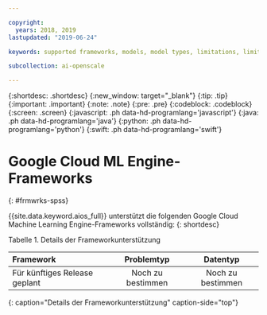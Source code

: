 ```yaml
---

copyright:
  years: 2018, 2019
lastupdated: "2019-06-24"

keywords: supported frameworks, models, model types, limitations, limits, spss, c&ds

subcollection: ai-openscale

---
```


{:shortdesc: .shortdesc}
{:new_window: target="_blank"}
{:tip: .tip}
{:important: .important}
{:note: .note}
{:pre: .pre}
{:codeblock: .codeblock}
{:screen: .screen}
{:javascript: .ph data-hd-programlang='javascript'}
{:java: .ph data-hd-programlang='java'}
{:python: .ph data-hd-programlang='python'}
{:swift: .ph data-hd-programlang='swift'}

# Google Cloud ML Engine-Frameworks
{: #frmwrks-spss}

{{site.data.keyword.aios_full}} unterstützt die folgenden Google Cloud Machine Learning Engine-Frameworks vollständig:
{: shortdesc}

Tabelle 1. Details der Frameworkunterstützung

| Framework | Problemtyp | Datentyp |
|:---|:---:|:---:|
| Für künftiges Release geplant | Noch zu bestimmen | Noch zu bestimmen |
{: caption="Details der Frameworkunterstützung" caption-side="top"}



